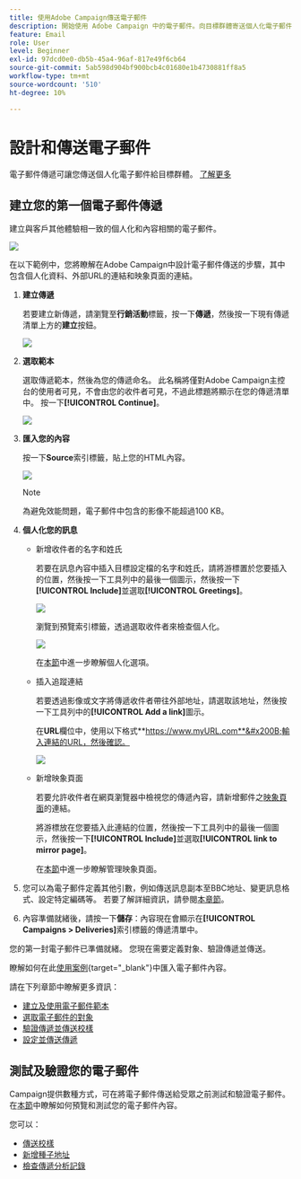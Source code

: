 ```yaml
---
title: 使用Adobe Campaign傳送電子郵件
description: 開始使用 Adobe Campaign 中的電子郵件。向目標群體寄送個人化電子郵件。
feature: Email
role: User
level: Beginner
exl-id: 97dcd0e0-db5b-45a4-96af-817e49f6cb64
source-git-commit: 5ab598d904bf900bcb4c01680e1b4730881ff8a5
workflow-type: tm+mt
source-wordcount: '510'
ht-degree: 10%

---
```


# 設計和傳送電子郵件

電子郵件傳遞可讓您傳送個人化電子郵件給目標群體。 [了解更多](../send/send.md)

## 建立您的第一個電子郵件傳遞

建立與客戶其他體驗相一致的個人化和內容相關的電子郵件。

![](assets/new-email-content.png)


在以下範例中，您將瞭解在Adobe Campaign中設計電子郵件傳送的步驟，其中包含個人化資料、外部URL的連結和映象頁面的連結。

1. **建立傳遞**

   若要建立新傳遞，請瀏覽至&#x200B;**行銷活動**&#x200B;標籤，按一下&#x200B;**傳遞**，然後按一下現有傳遞清單上方的&#x200B;**建立**&#x200B;按鈕。

   ![](assets/delivery_step_1.png)

1. **選取範本**

   選取傳遞範本，然後為您的傳遞命名。 此名稱將僅對Adobe Campaign主控台的使用者可見，不會由您的收件者可見，不過此標題將顯示在您的傳遞清單中。 按一下&#x200B;**[!UICONTROL Continue]**。

   ![](assets/dce_delivery_model.png)

1. **匯入您的內容**

   按一下&#x200B;**Source**&#x200B;索引標籤，貼上您的HTML內容。

   ![](assets/paste-content.png)

   >[!NOTE]
   >
   >為避免效能問題，電子郵件中包含的影像不能超過100 KB。

1. **個人化您的訊息**

   * 新增收件者的名字和姓氏

     若要在訊息內容中插入目標設定檔的名字和姓氏，請將游標置於您要插入的位置，然後按一下工具列中的最後一個圖示，然後按一下&#x200B;**[!UICONTROL Include]**&#x200B;並選取&#x200B;**[!UICONTROL Greetings]**。

     ![](assets/include-greetings.png)

     瀏覽到預覽索引標籤，透過選取收件者來檢查個人化。

     ![](assets/perso-check.png)

     在[本節](personalize.md)中進一步瞭解個人化選項。

   * 插入追蹤連結

     若要透過影像或文字將傳遞收件者帶往外部地址，請選取該地址，然後按一下工具列中的&#x200B;**[!UICONTROL Add a link]**&#x200B;圖示。

     在&#x200B;**URL**&#x200B;欄位中，使用以下格式&#x200B;**https://www.myURL.com**&#x200B;輸入連結的URL，然後確認。

     ![](assets/add-a-link.png)

   * 新增映象頁面

     若要允許收件者在網頁瀏覽器中檢視您的傳遞內容，請新增郵件之[映象頁面](mirror-page.md)的連結。

     將游標放在您要插入此連結的位置，然後按一下工具列中的最後一個圖示，然後按一下&#x200B;**[!UICONTROL Include]**&#x200B;並選取&#x200B;**[!UICONTROL link to mirror page]**。

     在[本節](mirror-page.md#link-to-mirror-page)中進一步瞭解管理映象頁面。

1. 您可以為電子郵件定義其他引數，例如傳送訊息副本至BBC地址、變更訊息格式、設定特定編碼等。 若要了解詳細資訊，請參閱[本章節](email-parameters.md)。

1. 內容準備就緒後，請按一下&#x200B;**儲存**：內容現在會顯示在&#x200B;**[!UICONTROL Campaigns > Deliveries]**&#x200B;索引標籤的傳遞清單中。

您的第一封電子郵件已準備就緒。 您現在需要定義對象、驗證傳遞並傳送。

瞭解如何在此[使用案例](https://experienceleague.adobe.com/docs/campaign/automation/workflows/use-cases/deliveries/load-delivery-content.html){target="_blank"}中匯入電子郵件內容。

請在下列章節中瞭解更多資訊：

<!--[Design an email in Campaign]-->
* [建立及使用電子郵件範本](../send/create-templates.md)
* [選取電子郵件的對象](../audiences/gs-audiences.md)
* [驗證傳遞並傳送校樣](preview-and-proof.md)
* [設定並傳送傳遞](configure-and-send.md)

## 測試及驗證您的電子郵件

Campaign提供數種方式，可在將電子郵件傳送給受眾之前測試和驗證電子郵件。 在[本節](../send/preview-and-proof.md)中瞭解如何預覽和測試您的電子郵件內容。

您可以：

* [傳送校樣](preview-and-proof.md)
* [新增種子地址](../audiences/test-profiles.md)
* [檢查傳遞分析記錄](delivery-analysis.md)

